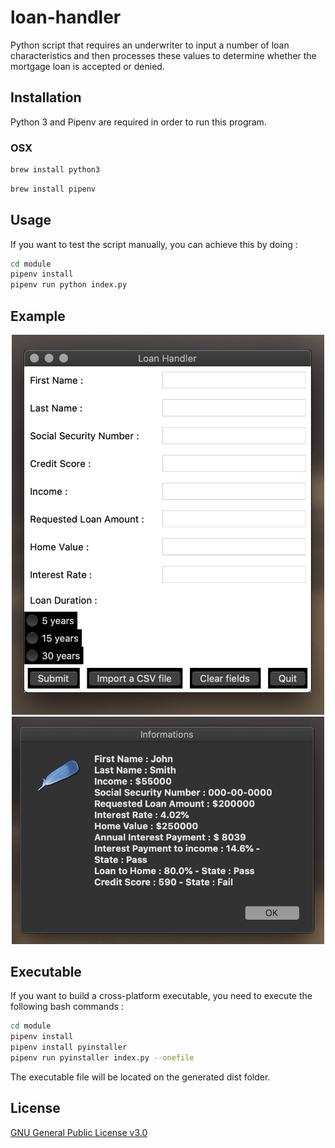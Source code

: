 # loan-handler
Python script that requires an underwriter to input a number of loan characteristics and then processes these values to determine whether the mortgage loan is accepted or denied.

## Installation

Python 3 and Pipenv are required in order to run this program.

### OSX

```bash
brew install python3
```
```bash
brew install pipenv
```

## Usage

If you want to test the script manually, you can achieve this by doing :

```bash
cd module
pipenv install
pipenv run python index.py
```

## Example

<p align="center">
    <img src="assets/gui-usage.png" width="500">
    <img src="assets/results.png" width="500">
</p>

## Executable

If you want to build a cross-platform executable, you need to execute the following bash commands :

```bash
cd module
pipenv install
pipenv install pyinstaller
pipenv run pyinstaller index.py --onefile
```

The executable file will be located on the generated dist folder.

## License

[GNU General Public License v3.0](https://www.gnu.org/licenses/gpl-3.0.en.html)
